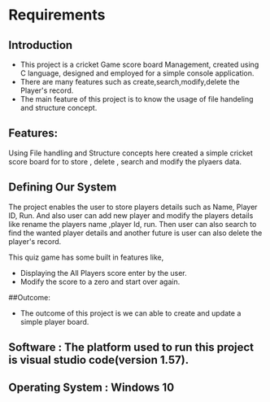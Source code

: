 # Requirements
## Introduction
 * This project is a cricket Game score board Management, created using C language, designed and employed for a simple console application.
 * There are many features such as create,search,modify,delete the Player's record.
 * The main feature of this project is to know the usage of file handeling and structure concept.
 
## Features:

Using File handling and Structure concepts here created a simple cricket score board for to store , delete , search and modify the plyaers data.

 
## Defining Our System
The project enables the user to store players details such as Name, Player ID, Run.
And also user can add new player and modify the  players details like rename the players name ,player Id, run. Then user can also search to find the wanted player details and another future is user can also delete the player's record.

This quiz game has some built in features like,

* Displaying the All Players score enter by the user. 
* Modify the score to a zero and start over again.


##Outcome:
 
 * The outcome of this project is we can able to create and update a simple player board.
 
 
## Software : The platform used to run this project is visual studio code(version 1.57).

## Operating System : Windows 10


